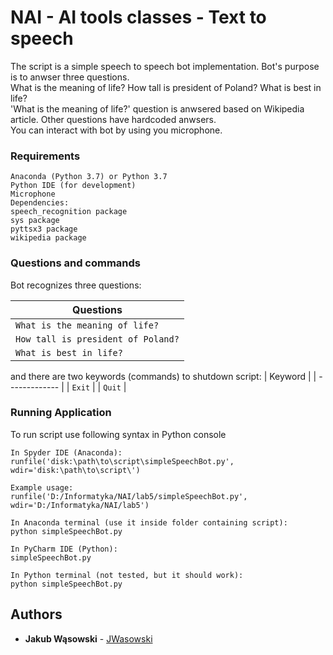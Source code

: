 # NAI - AI tools classes - Text to speech
The script is a simple speech to speech bot implementation. Bot's purpose is to anwser three questions. <br />
What is the meaning of life? How tall is president of Poland? What is best in life? <br />
'What is the meaning of life?' question is anwsered based on Wikipedia article. Other questions have hardcoded anwsers. <br />
You can interact with bot by using you microphone.  <br />


### Requirements
```
Anaconda (Python 3.7) or Python 3.7
Python IDE (for development)
Microphone
Dependencies:
speech_recognition package
sys package
pyttsx3 package 
wikipedia package

```

### Questions and commands
Bot recognizes three questions:

| Questions |
| ------------- | 
| `What is the meaning of life?`  |
| `How tall is president of Poland?`  | 
| `What is best in life?`  | 

and there are two keywords (commands) to shutdown script:
| Keyword |
| ------------- | 
| `Exit`  |
| `Quit`  |

### Running Application

To run script use following syntax in Python console <br />

```
In Spyder IDE (Anaconda):
runfile('disk:\path\to\script\simpleSpeechBot.py', wdir='disk:\path\to\script\')

Example usage:
runfile('D:/Informatyka/NAI/lab5/simpleSpeechBot.py', wdir='D:/Informatyka/NAI/lab5')

In Anaconda terminal (use it inside folder containing script):
python simpleSpeechBot.py

In PyCharm IDE (Python):
simpleSpeechBot.py

In Python terminal (not tested, but it should work):
python simpleSpeechBot.py

```


## Authors

* **Jakub Wąsowski** - [JWasowski](https://github.com/jwasowski) 